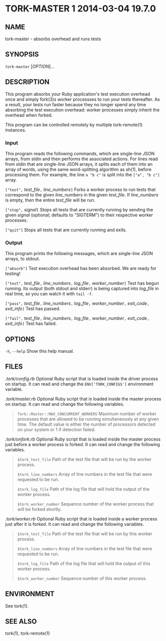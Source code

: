 # TORK-MASTER 1 2014-03-04 19.7.0

## NAME

tork-master - absorbs overhead and runs tests

## SYNOPSIS

`tork-master` [*OPTION*]...

## DESCRIPTION

This program absorbs your Ruby application's test execution overhead once and
simply fork(3)s worker processses to run your tests thereafter.  As a result,
your tests run faster because they no longer spend any time absorbing the test
execution overhead: worker processes simply inherit the overhead when forked.

This program can be controlled remotely by multiple tork-remote(1) instances.

### Input

This program reads the following commands, which are single-line JSON arrays,
from stdin and then performs the associated actions.  For lines read from
stdin that are single-line JSON arrays, it splits each of them into an array
of words, using the same word-splitting algorithm as sh(1), before processing
them.  For example, the line `a "b c"` is split into the `["a", "b c"]` array.

`["test",` *test_file*`,` *line_numbers*`]`
  Forks a worker process to run tests that correspond to the given
  *line_numbers* in the given *test_file*.  If *line_numbers* is empty, then
  the entire *test_file* will be run.

`["stop",` *signal*`]`
  Stops all tests that are currently running by sending the given *signal*
  (optional; defaults to "SIGTERM") to their respective worker processes.

`["quit"]`
  Stops all tests that are currently running and exits.

### Output

This program prints the following messages, which are single-line JSON arrays,
to stdout.

`["absorb"]`
  Test execution overhead has been absorbed.  We are ready for testing!

`["test",` *test_file*`,` *line_numbers*`,` *log_file*`,` *worker_number*`]`
  Test has begun running.  Its output (both stdout and stderr) is being
  captured into *log_file* in real time, so you can watch it with `tail -f`.

`["pass",` *test_file*`,` *line_numbers*`,` *log_file*`,` *worker_number*`,` *exit_code*`,` *exit_info*`]`
  Test has passed.

`["fail",` *test_file*`,` *line_numbers*`,` *log_file*`,` *worker_number*`,` *exit_code*`,` *exit_info*`]`
  Test has failed.

## OPTIONS

`-h`, `--help`
  Show this help manual.

## FILES

*.tork/config.rb*
  Optional Ruby script that is loaded inside the driver process on startup.
  It can read and change the `ENV['TORK_CONFIGS']` environment variable.

*.tork/master.rb*
  Optional Ruby script that is loaded inside the master process on startup.
  It can read and change the following variables.

  > `Tork::Master::MAX_CONCURRENT_WORKERS`
  >   Maximum number of worker processes that are allowed to be running
  >   simultaneously at any given time.  The default value is either the
  >   number of processors detected on your system or 1 if detection failed.

*.tork/onfork.rb*
  Optional Ruby script that is loaded inside the master process just before a
  worker process is forked.  It can read and change the following variables.

  > `$tork_test_file`
  >   Path of the test file that will be run by the worker process.
  >
  > `$tork_line_numbers`
  >   Array of line numbers in the test file that were requested to be run.
  >
  > `$tork_log_file`
  >   Path of the log file that will hold the output of the worker process.
  >
  > `$tork_worker_number`
  >   Sequence number of the worker process that will be forked shortly.

*.tork/worker.rb*
  Optional Ruby script that is loaded inside a worker process just after
  it is forked.  It can read and change the following variables.

  > `$tork_test_file`
  >   Path of the test file that will be run by this worker process.
  >
  > `$tork_line_numbers`
  >   Array of line numbers in the test file that were requested to be run.
  >
  > `$tork_log_file`
  >   Path of the log file that will hold the output of this worker process.
  >
  > `$tork_worker_number`
  >   Sequence number of this worker process.

## ENVIRONMENT

See tork(1).

## SEE ALSO

tork(1), tork-remote(1)